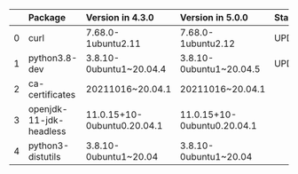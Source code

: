 <!-- markdown-link-check-disable -->

|    | Package                 | Version in 4.3.0            | Version in 5.0.0            | Status   |
|---:|:------------------------|:----------------------------|:----------------------------|:---------|
|  0 | curl                    | 7.68.0-1ubuntu2.11          | 7.68.0-1ubuntu2.12          | UPDATED  |
|  1 | python3.8-dev           | 3.8.10-0ubuntu1~20.04.4     | 3.8.10-0ubuntu1~20.04.5     | UPDATED  |
|  2 | ca-certificates         | 20211016~20.04.1            | 20211016~20.04.1            |          |
|  3 | openjdk-11-jdk-headless | 11.0.15+10-0ubuntu0.20.04.1 | 11.0.15+10-0ubuntu0.20.04.1 |          |
|  4 | python3-distutils       | 3.8.10-0ubuntu1~20.04       | 3.8.10-0ubuntu1~20.04       |          |